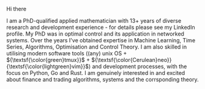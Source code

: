 Hi there 

I am a PhD-qualified applied mathematician with 13+ years of diverse research and development experience - for details please see my LinkedIn profile. My PhD was in optimal control and its application in networked systems. Over the years I've obtained expertise in Machine Learning, Time Series, Algorithms, Optimisation and Control Theory. I am also skilled in utilising modern software tools ((any) unix OS + ${\textsf{\color{green}tmux}}$ + ${\textsf{\color{Cerulean}neo}}{\textsf{\color{lightgreen}vim}}$) and development processes, with the focus on Python, Go and Rust. I am genuinely interested in and excited about finance and trading algorithms, systems and the corrsponding theory.
